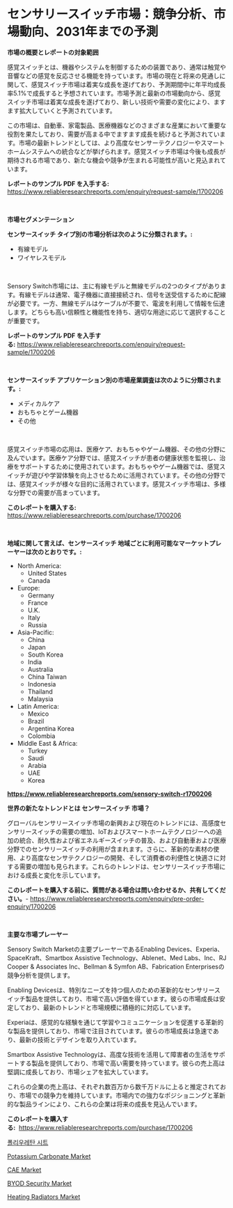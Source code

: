 <p><h1>センサリースイッチ市場：競争分析、市場動向、2031年までの予測</h1></p><p><strong>市場の概要とレポートの対象範囲</strong></p>
<p><p>感覚スイッチとは、機器やシステムを制御するための装置であり、通常は触覚や音響などの感覚を反応させる機能を持っています。市場の現在と将来の見通しに関して、感覚スイッチ市場は着実な成長を遂げており、予測期間中に年平均成長率5.1%で成長すると予想されています。市場予測と最新の市場動向から、感覚スイッチ市場は着実な成長を遂げており、新しい技術や需要の変化により、ますます拡大していくと予測されています。</p><p>この市場は、自動車、家電製品、医療機器などのさまざまな産業において重要な役割を果たしており、需要が高まる中でますます成長を続けると予測されています。市場の最新トレンドとしては、より高度なセンサーテクノロジーやスマートホームシステムへの統合などが挙げられます。感覚スイッチ市場は今後も成長が期待される市場であり、新たな機会や競争が生まれる可能性が高いと見込まれています。</p></p>
<p><strong>レポートのサンプル PDF を入手する:</strong> <a href="https://www.reliableresearchreports.com/enquiry/request-sample/1700206">https://www.reliableresearchreports.com/enquiry/request-sample/1700206</a></p>
<p>&nbsp;</p>
<p><strong>市場セグメンテーション</strong></p>
<p><strong>センサースイッチ タイプ別の市場分析は次のように分類されます。:</strong></p>
<p><ul><li>有線モデル</li><li>ワイヤレスモデル</li></ul></p>
<p>&nbsp;</p>
<p><p>Sensory Switch市場には、主に有線モデルと無線モデルの2つのタイプがあります。有線モデルは通常、電子機器に直接接続され、信号を送受信するために配線が必要です。一方、無線モデルはケーブルが不要で、電波を利用して情報を伝達します。どちらも高い信頼性と機能性を持ち、適切な用途に応じて選択することが重要です。</p></p>
<p><strong>レポートのサンプル PDF を入手する:</strong>&nbsp;<a href="https://www.reliableresearchreports.com/enquiry/request-sample/1700206">https://www.reliableresearchreports.com/enquiry/request-sample/1700206</a></p>
<p>&nbsp;</p>
<p><strong> センサースイッチ アプリケーション別の市場産業調査は次のように分類されます。:</strong></p>
<p><ul><li>メディカルケア</li><li>おもちゃとゲーム機器</li><li>その他</li></ul></p>
<p>&nbsp;</p>
<p><p>感覚スイッチ市場の応用は、医療ケア、おもちゃやゲーム機器、その他の分野に及んでいます。医療ケア分野では、感覚スイッチが患者の健康状態を監視し、治療をサポートするために使用されています。おもちゃやゲーム機器では、感覚スイッチが遊びや学習体験を向上させるために活用されています。その他の分野では、感覚スイッチが様々な目的に活用されています。感覚スイッチ市場は、多様な分野での需要が高まっています。</p></p>
<p><strong>このレポートを購入する:</strong>&nbsp; <a href="https://www.reliableresearchreports.com/purchase/1700206">https://www.reliableresearchreports.com/purchase/1700206</a></p>
<p>&nbsp;</p>
<p><strong>地域に関して言えば、センサースイッチ 地域ごとに利用可能なマーケットプレーヤーは次のとおりです。:</strong></p>
<p><ul>
    <li>
        North America:
        <ul>
            <li>United States</li>
            <li>Canada</li>
        </ul>
    </li>
    <li>
        Europe:
        <ul>
            <li>Germany</li>
            <li>France</li>
            <li>U.K.</li>
            <li>Italy</li>
            <li>Russia</li>
        </ul>
    </li>
    <li>
        Asia-Pacific:
        <ul>
            <li>China</li>
            <li>Japan</li>
            <li>South Korea</li>
            <li>India</li>
            <li>Australia</li>
            <li>China Taiwan</li>
            <li>Indonesia</li>
            <li>Thailand</li>
            <li>Malaysia</li>
        </ul>
    </li>
    <li>
        Latin America:
        <ul>
            <li>Mexico</li>
            <li>Brazil</li>
            <li>Argentina Korea</li>
            <li>Colombia</li>
        </ul>
    </li>
    <li>
        Middle East & Africa:
        <ul>
            <li>Turkey</li>
            <li>Saudi</li>
            <li>Arabia</li>
            <li>UAE</li>
            <li>Korea</li>
        </ul>
    </li>
    </ul></p>
<p><strong><a href="https://www.reliableresearchreports.com/sensory-switch-r1700206">https://www.reliableresearchreports.com/sensory-switch-r1700206</a></strong>&nbsp;</p>
<p><strong>世界の新たなトレンドとは センサースイッチ 市場？</strong></p>
<p><p>グローバルセンサリースイッチ市場の新興および現在のトレンドには、高感度センサリースイッチの需要の増加、IoTおよびスマートホームテクノロジーへの追加の統合、耐久性および省エネルギースイッチの普及、および自動車および医療分野でのセンサリースイッチの利用が含まれます。さらに、革新的な素材の使用、より高度なセンサテクノロジーの開発、そして消費者の利便性と快適さに対する需要の増加も見られます。これらのトレンドは、センサリースイッチ市場における成長と変化を示しています。</p></p>
<p><strong>このレポートを購入する前に、質問がある場合は問い合わせるか、共有してください。</strong>- <a href="https://www.reliableresearchreports.com/enquiry/pre-order-enquiry/1700206">https://www.reliableresearchreports.com/enquiry/pre-order-enquiry/1700206</a></p>
<p>&nbsp;</p>
<p><strong>主要な市場プレーヤー</strong></p>
<p><p>Sensory Switch Marketの主要プレーヤーであるEnabling Devices、Experia、SpaceKraft、Smartbox Assistive Technology、Ablenet、Med Labs、Inc、RJ Cooper & Associates Inc、Bellman & Symfon AB、Fabrication Enterprisesの競争分析を提供します。 </p><p>Enabling Devicesは、特別なニーズを持つ個人のための革新的なセンサリースイッチ製品を提供しており、市場で高い評価を得ています。彼らの市場成長は安定しており、最新のトレンドと市場規模に積極的に対応しています。</p><p>Experiaは、感覚的な経験を通じて学習やコミュニケーションを促進する革新的な製品を提供しており、市場で注目されています。彼らの市場成長は急速であり、最新の技術とデザインを取り入れています。</p><p>Smartbox Assistive Technologyは、高度な技術を活用して障害者の生活をサポートする製品を提供しており、市場で高い需要を持っています。彼らの売上高は堅調に成長しており、市場シェアを拡大しています。</p><p>これらの企業の売上高は、それぞれ数百万から数千万ドルに上ると推定されており、市場での競争力を維持しています。市場内での強力なポジショニングと革新的な製品ラインにより、これらの企業は将来の成長を見込んでいます。</p></p>
<p><strong>このレポートを購入する:</strong>&nbsp;&nbsp;<a href="https://www.reliableresearchreports.com/purchase/1700206">https://www.reliableresearchreports.com/purchase/1700206</a></p>
<p><p><a href="https://github.com/Madalyell456456/Market-Research-Report-List-1/blob/main/607429023691.md">폴리우레탄 시트</a></p><p><a href="https://issuu.com/reportprime-2/docs/potassium-carbonate-market-size-2030.pptx">Potassium Carbonate Market</a></p><p><a href="https://github.com/mauripalmi/Market-Research-Report-List-2/blob/main/cae-market.md">CAE Market</a></p><p><a href="https://github.com/gulaimolin/Market-Research-Report-List-4/blob/main/byod-security-market.md">BYOD Security Market</a></p><p><a href="https://view.publitas.com/reportprime-1/heating-radiators-market-research-report-its-history-and-forecast-2024-to-2031/">Heating Radiators Market</a></p></p>